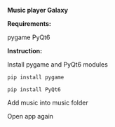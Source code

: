 **Music player Galaxy**

**Requirements:**

pygame
PyQt6

**Instruction:**

Install pygame and PyQt6 modules

```pip install pygame```

```pip install PyQt6```

Add music into music folder

Open app again
